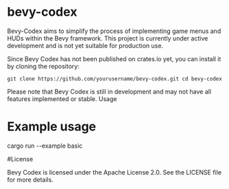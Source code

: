 # bevy-codex


Bevy-Codex aims to simplify the process of implementing game menus and HUDs within the Bevy framework. This project is currently under active development and is not yet suitable for production use.


Since Bevy Codex has not been published on crates.io yet, you can install it by cloning the repository:

`git clone https://github.com/yourusername/bevy-codex.git
cd bevy-codex`

Please note that Bevy Codex is still in development and may not have all features implemented or stable.
Usage

# Example usage
cargo run --example basic

#License

Bevy Codex is licensed under the Apache License 2.0. See the LICENSE file for more details.
